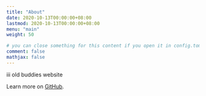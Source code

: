 ```yaml
---
title: "About"
date: 2020-10-13T00:00:00+08:00
lastmod: 2020-10-13T00:00:00+08:00
menu: "main"
weight: 50

# you can close something for this content if you open it in config.toml.
comment: false
mathjax: false
---
```


iii old buddies website

Learn more on [GitHub](https://iii-cutting-edge-tech-lab.github.io).

